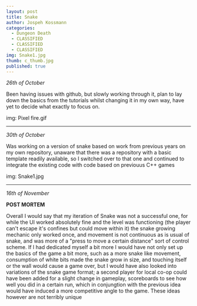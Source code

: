 ```yaml
---
layout: post
title: Snake
author: Jospeh Kossmann
categories:
  - Dungeon Death
  - CLASSIFIED
  - CLASSIFIED
  - CLASSIFIED
img: Snake1.jpg
thumb: c_thumb.jpg
published: true
---
```

<i>26th of October</i>

Been having issues with github, but slowly working through it, plan to lay down the basics from the tutorials whilst changing it in my own way, have yet to decide what exactly to focus on.


img: Pixel fire.gif

---
<i>30th of October</i>

Was working on a version of snake based on work from previous years on my own repository, unaware that there was a repository with a basic template readily available, so I switched over to that one and continued to integrate the existing code with code based on previouus C++ games

img: Snake1.jpg

---
<i>16th of November</i>

<b>POST MORTEM</b>

Overall I would say that my iteration of Snake was not a successful one, for while the UI worked absolutely fine and the level was functioning (the player can't escape it's confines but could move within it) the snake growing mechanic only worked once, and movement is not continuous as is usual of snake, and was more of a "press to move a certain distance" sort of control scheme. 
If I had dedicated myself a bit more I would have not only set up the basics of the game a bit more, such as a more snake like movement, consumption of white bits made the snake grow in size, and touching itself or the wall would cause a game over, but I would have also looked into variations of the snake game format; a second player for local co-op could have been added for a slight change in gameplay, scoreboards to see how well you did in a certain run, which in conjungtion with the previous idea would have induced a more competitive angle to the game. These ideas however are not terribly unique

